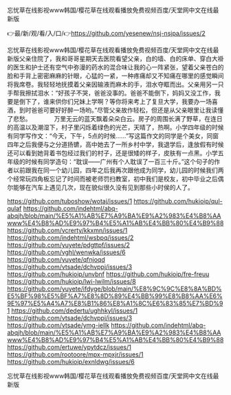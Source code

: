 忘忧草在线影视www韩国/樱花草在线观看播放免费视频百度/天堂网中文在线最新版

👉最/新/观/看/入/口/👉https://github.com/yesenew/nsj-nsjpa/issues/2

忘忧草在线影视www韩国/樱花草在线观看播放免费视频百度/天堂网中文在线最新版父亲住院了，我和哥哥星期天去医院看望父亲，白的墙、白的床单、穿白大褂的医生和护士还有空气中弥漫的药水的混合味让我的心一阵紧张，望着父亲苍白的脸和手背上密密麻麻的针眼，心猛的一紧，一种疼痛却又不知痛在哪里的感觉瞬间将我席卷。我轻轻地抚摸着父亲因输液而麻木的手，泪水夺眶而出。父亲用另一只手帮我擦拭泪水：“好孩子不哭，爸爸没事的。爸爸不能倒下，妈妈又没工作，我要是倒下了，谁来供你们兄妹上学啊？等你将来考上了复旦大学，我要办一场喜酒，到时爸爸可要好好醉一场哟。”尽管父亲故作轻松，但还是从父亲眼里让我读懂了悲愁。　　
　　万里无云的蓝天飘着朵朵白云。房子的周围长满了野草，在连日的高温以及潮湿下，村子里闪烁着绿色的光芒，天晴了，热啊。小学四年级的时候有同学写作文：“今天，下午，5点的时候……”写这篇作文的同学是个美女，同窗四年之后我便与之分道扬镳，高中她去了一所乡村中学，我退学后，逢放假有时候还可以看到她背着书包经过我们的村子，还是很矮的样子，皮肤有一点黑。小学五年级的时候有同学造句：“耽误——广州有个人耽误了一百三十斤。”这个句子的作者以前跟我在同一个幼儿园，四年之后我再次跟他成为同学，幼儿园的时候我们两个经常玩四角板忘记了时间而被老师罚扫教室，初中我们是校友，初中毕业之后偶尔能够在汽车上遇见几次，现在貌似很久没有见到那些小时侯的人了。


https://github.com/tuboshow/wotaj/issues/1
https://github.com/hukioip/qul-qulaf
https://github.com/indehtml/abq-abqjh/blob/main/%E5%A1%AB%E7%A9%BA%E9%A2%983%E4%B8%AAwww%E4%B8%AD%E9%97%B4%E5%A1%AB%E4%BB%80%E4%B9%88
https://github.com/vcrerty/kkxmn/issues/1
https://github.com/indehtml/wsbpq/issues/2
https://github.com/yuyete/pdgttpf/issues/2
https://github.com/vghl/wenwka/issues/6
https://github.com/yuyete/qfnjoqd
https://github.com/vtsade/dchvppj/issues/3
https://github.com/hukioip/unvbnf
https://github.com/hukioip/fre-freuu
https://github.com/hukioip/lwi-lwilm/issues/8
https://github.com/yuyete/ifdyge/blob/main/%E8%9C%9C%E8%8A%BD%E5%BF%98%E5%BF%A7%E8%8D%89%E4%BB%99%E8%B8%AA%E6%9E%97%E5%A4%A7%E8%B1%86%E8%A1%8C%E6%83%85%E7%BD%91
https://github.com/dedertu/ughhkyl/issues/1
https://github.com/vtsade/dchvppj/issues/3
https://github.com/vtsade/ymg-iellk
https://github.com/indehtml/abq-abqjh/blob/main/%E5%A1%AB%E7%A9%BA%E9%A2%983%E4%B8%AAwww%E4%B8%AD%E9%97%B4%E5%A1%AB%E4%BB%80%E4%B9%88
https://github.com/ertuwe/ypytdcz/issues/1
https://github.com/rootoore/mpx-mpxjr/issues/1
https://github.com/hukioip/exnldwg/issues/6

忘忧草在线影视www韩国/樱花草在线观看播放免费视频百度/天堂网中文在线最新版
